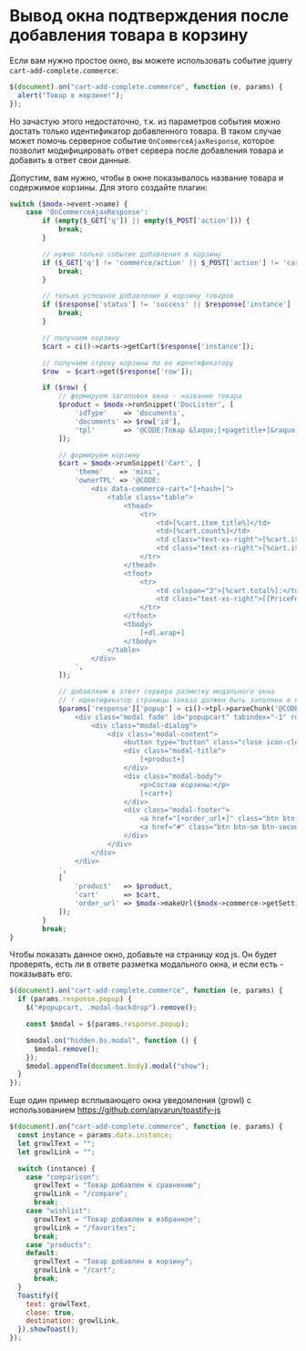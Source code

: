 # Вывод окна подтверждения после добавления товара в корзину

Если вам нужно простое окно, вы можете использовать событие jquery `cart-add-complete.commerce`:

```javascript
$(document).on("cart-add-complete.commerce", function (e, params) {
  alert("Товар в корзине!");
});
```

Но зачастую этого недостаточно, т.к. из параметров события можно достать только идентификатор добавленного товара. В таком случае может помочь серверное событие `OnCommerceAjaxResponse`, которое позволит модифицировать ответ сервера после добавления товара и добавить в ответ свои данные.

Допустим, вам нужно, чтобы в окне показывалось название товара и содержимое корзины. Для этого создайте плагин:

```php
switch ($modx->event->name) {
    case 'OnCommerceAjaxResponse':
        if (empty($_GET['q']) || empty($_POST['action'])) {
            break;
        }

        // нужно только событие добавления в корзину
        if ($_GET['q'] != 'commerce/action' || $_POST['action'] != 'cart/add') {
            break;
        }

        // только успешное добавление в корзину товаров
        if ($response['status'] != 'success' || $response['instance'] != 'products') {
            break;
        }

        // получаем корзину
        $cart = ci()->carts->getCart($response['instance']);

        // получаем строку корзины по ее идентификатору
        $row  = $cart->get($response['row']);

        if ($row) {
            // формируем заголовок окна - название товара
            $product = $modx->runSnippet('DocLister', [
                'idType'    => 'documents',
                'documents' => $row['id'],
                'tpl'       => '@CODE:Товар &laquo;[+pagetitle+]&raquo; добавлен в корзину!',
            ]);

            // формируем корзину
            $cart = $modx->runSnippet('Cart', [
                'theme'    => 'mini',
                'ownerTPL' => '@CODE:
                    <div data-commerce-cart="[+hash+]">
                        <table class="table">
                            <thead>
                                <tr>
                                    <td>[%cart.item_title%]</td>
                                    <td>[%cart.count%]</td>
                                    <td class="text-xs-right">[%cart.item_price%]</td>
                                    <td class="text-xs-right">[%cart.item_summary%]</td>
                                </tr>
                            </thead>
                            <tfoot>
                                <tr>
                                    <td colspan="3">[%cart.total%]:</td>
                                    <td class="text-xs-right">[[PriceFormat? &price=`[+total+]` &convert=`0`]]</td>
                                </tr>
                            </tfoot>
                            <tbody>
                                [+dl.wrap+]
                            </tbody>
                        </table>
                    </div>
                ',
            ]);

            // добавляем в ответ сервера разметку модального окна
            // ! идентификатор страницы заказа должен быть заполнен в настройках плагина Commerce !
            $params['response']['popup'] = ci()->tpl->parseChunk('@CODE:
                <div class="modal fade" id="popupcart" tabindex="-1" role="dialog">
                    <div class="modal-dialog">
                        <div class="modal-content">
                            <button type="button" class="close icon-close" data-dismiss="modal"></button>
                            <div class="modal-title">
                                [+product+]
                            </div>
                            <div class="modal-body">
                                <p>Состав корзины:</p>
                                [+cart+]
                            </div>
                            <div class="modal-footer">
                                <a href="[+order_url+]" class="btn btn-sm btn-orange">Оформить заказ</a>
                                <a href="#" class="btn btn-sm btn-secondary" data-dismiss="modal">Продолжить покупки</a>
                            </div>
                        </div>
                    </div>
                </div>
            ',
            [
                'product'   => $product,
                'cart'      => $cart,
                'order_url' => $modx->makeUrl($modx->commerce->getSetting('order_page_id')),
            ]);
        }
        break;
}
```

Чтобы показать данное окно, добавьте на страницу код js. Он будет проверять, есть ли в ответе разметка модального окна, и если есть - показывать его.

```javascript
$(document).on("cart-add-complete.commerce", function (e, params) {
  if (params.response.popup) {
    $("#popupcart, .modal-backdrop").remove();

    const $modal = $(params.response.popup);

    $modal.on("hidden.bs.modal", function () {
      $modal.remove();
    });
    $modal.appendTo(document.body).modal("show");
  }
});
```

Еще один пример всплывающего окна уведомления (growl) с использованием https://github.com/apvarun/toastify-js

```javascript
$(document).on("cart-add-complete.commerce", function (e, params) {
  const instance = params.data.instance;
  let growlText = "";
  let growlLink = "";

  switch (instance) {
    case "comparison":
      growlText = "Товар добавлен к сравнению";
      growlLink = "/compare";
      break;
    case "wishlist":
      growlText = "Товар добавлен в избранное";
      growlLink = "/favorites";
      break;
    case "products":
    default:
      growlText = "Товар добавлен в корзину";
      growlLink = "/cart";
      break;
  }
  Toastify({
    text: growlText,
    close: true,
    destination: growlLink,
  }).showToast();
});
```
